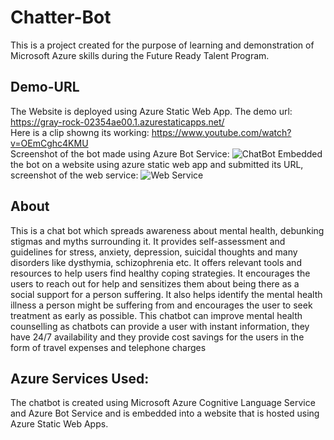 # Chatter-Bot
This is a project created for the purpose of learning and demonstration of Microsoft Azure skills during the Future Ready Talent Program.
## Demo-URL
The Website is deployed using Azure Static Web App. The demo url: https://gray-rock-02354ae00.1.azurestaticapps.net/ <br/>
Here is a clip showng its working: https://www.youtube.com/watch?v=OEmCghc4KMU <br/>
Screenshot of the bot made using Azure Bot Service:
![ChatBot](https://user-images.githubusercontent.com/72815394/185680802-7ccf47c5-29f2-4a01-ae81-97110d9eabf2.png)
Embedded the bot on a website using azure static web app and submitted its URL, screenshot of the web service:
![Web Service](https://user-images.githubusercontent.com/72815394/185681190-9ba92539-a551-4714-a2af-a0bdf6f2c349.png)

## About
This is a chat bot which spreads awareness about mental health, debunking stigmas and myths surrounding it. It provides self-assessment and guidelines for stress, anxiety, depression, suicidal thoughts and many disorders like dysthymia, schizophrenia etc. It offers relevant tools and resources to help users find healthy coping strategies. It encourages the users to reach out for help and sensitizes them about being there as a social support for a person suffering. It also helps identify the mental health illness a person might be suffering from and encourages the user to seek treatment as early as possible. This chatbot can improve mental health counselling as chatbots can provide a user with instant information, they have 24/7 availability and they provide cost savings for the users in the form of travel expenses and telephone charges
## Azure Services Used:
The chatbot is created using Microsoft Azure Cognitive Language Service and Azure Bot Service and is embedded into a website that is hosted using Azure Static Web Apps.
